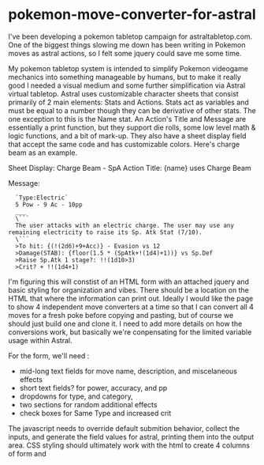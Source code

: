 # pokemon-move-converter-for-astral
I've been developing a pokemon tabletop campaign for astraltabletop.com. One of the biggest things slowing me down has been writing in Pokemon moves as astral actions, so I felt some jquery could save me some time.

My pokemon tabletop system is intended to simplify Pokemon videogame mechanics into something manageable by humans, but to make it really good I needed a visual medium and some further simplification via Astral virtual tabletop. Astral uses customizable character sheets that consist primarily of 2 main elements: Stats and Actions. Stats act as variables and must be equal to a number though they can be derivative of other stats. The one exception to this is the Name stat. An Action's Title and Message are essentially a print function, but they support die rolls, some low level math & logic functions, and a bit of mark-up. They also have a sheet display field that accept the same code and has customizable colors. Here's charge beam as an example.

Sheet Display: Charge Beam - SpA
Action Title: {name} uses Charge Beam

Message:
```
  `Type:Electric`
  5 Pow - 9 Ac - 10pp
  ___
  \```
  The user attacks with an electric charge. The user may use any remaining electricity to raise its Sp. Atk Stat (7/10).
  \```
  >To hit: {(!(2d6)+9+Acc)} - Evasion vs 12
  >Damage(STAB): {floor(1.5 * (SpAtk+!(1d4)+1))} vs Sp.Def
  >Raise Sp.Atk 1 stage?: !!(1d10>3)
  >Crit? + !!(1d4+1)
```

I'm figuring this will constist of an HTML form with an attached jquery and basic styling for organization and vibes. There should be a location on the HTML that where the information can print out. Ideally I would like the page to show 4 independent move converters at a time so that I can convert all 4 moves for a fresh poke before copying and pasting, but of course we should just build one and clone it.
I need to add more details on how the conversions work, but basically we're conpensating for the limited variable usage within Astral.

For the form, we'll need :
- mid-long text fields for move name, description, and miscelaneous effects
- short text fields? for power, accuracy, and pp
- dropdowns for type, and category,
- two sections for random additional effects
- check boxes for Same Type and increased crit

The javascript needs to override default submition behavior, collect the inputs, and generate the field values for astral, printing them into the output area.
CSS styling should ultimately work with the html to create 4 columns of form and
